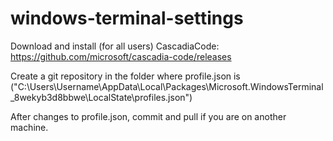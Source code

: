 # windows-terminal-settings

Download and install (for all users) CascadiaCode: https://github.com/microsoft/cascadia-code/releases

Create a git repository in the folder where profile.json is ("C:\Users\Username\AppData\Local\Packages\Microsoft.WindowsTerminal_8wekyb3d8bbwe\LocalState\profiles.json")

After changes to profile.json, commit and pull if you are on another machine.
